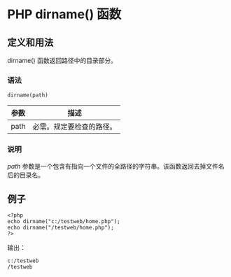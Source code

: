 # PHP dirname() 函数



## 定义和用法

dirname() 函数返回路径中的目录部分。

### 语法

```
dirname(path)
```

| 参数 | 描述 |
| --- | --- |
| path | 必需。规定要检查的路径。 |

### 说明

_path_ 参数是一个包含有指向一个文件的全路径的字符串。该函数返回去掉文件名后的目录名。

## 例子

```
<?php
echo dirname("c:/testweb/home.php");
echo dirname("/testweb/home.php");
?>
```

输出：

```
c:/testweb
/testweb
```



